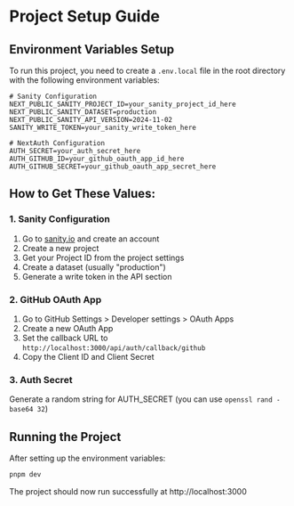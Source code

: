 # Project Setup Guide

## Environment Variables Setup

To run this project, you need to create a `.env.local` file in the root directory with the following environment variables:

```env
# Sanity Configuration
NEXT_PUBLIC_SANITY_PROJECT_ID=your_sanity_project_id_here
NEXT_PUBLIC_SANITY_DATASET=production
NEXT_PUBLIC_SANITY_API_VERSION=2024-11-02
SANITY_WRITE_TOKEN=your_sanity_write_token_here

# NextAuth Configuration
AUTH_SECRET=your_auth_secret_here
AUTH_GITHUB_ID=your_github_oauth_app_id_here
AUTH_GITHUB_SECRET=your_github_oauth_app_secret_here
```

## How to Get These Values:

### 1. Sanity Configuration
1. Go to [sanity.io](https://www.sanity.io/) and create an account
2. Create a new project
3. Get your Project ID from the project settings
4. Create a dataset (usually "production")
5. Generate a write token in the API section

### 2. GitHub OAuth App
1. Go to GitHub Settings > Developer settings > OAuth Apps
2. Create a new OAuth App
3. Set the callback URL to `http://localhost:3000/api/auth/callback/github`
4. Copy the Client ID and Client Secret

### 3. Auth Secret
Generate a random string for AUTH_SECRET (you can use `openssl rand -base64 32`)

## Running the Project

After setting up the environment variables:

```bash
pnpm dev
```

The project should now run successfully at http://localhost:3000 